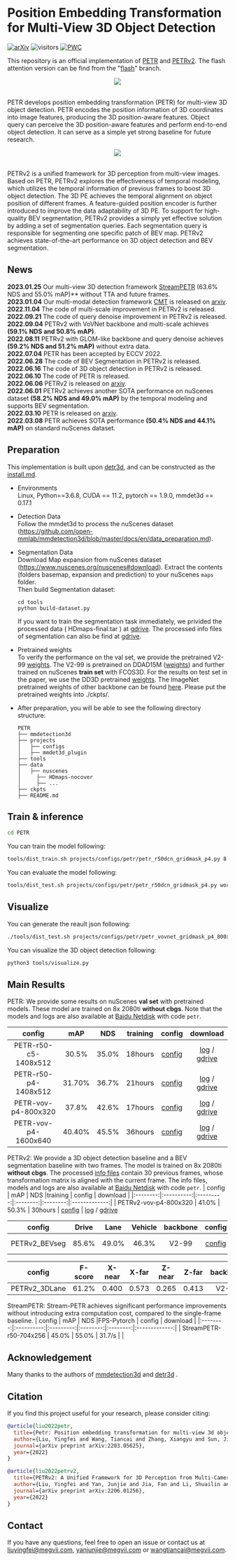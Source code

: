# Position Embedding Transformation for Multi-View 3D Object Detection
[![arXiv](https://img.shields.io/badge/arXiv-Paper-<COLOR>.svg)](https://arxiv.org/abs/2203.05625)
![visitors](https://visitor-badge.glitch.me/badge?page_id=megvii-research/PETR)
[![PWC](https://img.shields.io/endpoint.svg?url=https://paperswithcode.com/badge/petrv2-a-unified-framework-for-3d-perception/3d-object-detection-on-nuscenes-camera-only)](https://paperswithcode.com/sota/3d-object-detection-on-nuscenes-camera-only?p=petrv2-a-unified-framework-for-3d-perception)
<!-- ## Introduction -->

This repository is an official implementation of [PETR](https://arxiv.org/abs/2203.05625) and [PETRv2](https://arxiv.org/abs/2206.01256). The flash attention version can be find from the "[flash](https://github.com/megvii-research/PETR/tree/flash)" branch.

<div align="center">
  <img src="figs/overview.png"/>
</div><br/>

PETR develops position embedding transformation
(PETR) for multi-view 3D object detection. PETR encodes the position
information of 3D coordinates into image features, producing the
3D position-aware features. Object query can perceive the 3D position-aware features and perform end-to-end object detection. It can serve as a simple yet strong baseline for future research.  

<div align="center">
  <img src="figs/overall.png"/>
</div><br/>

PETRv2 is a unified framework for 3D perception from multi-view images. Based on PETR, PETRv2 explores the effectiveness of temporal modeling, which utilizes the temporal information of previous frames to boost 3D object detection. The 3D PE achieves the temporal alignment on object position of different frames. A feature-guided position encoder is further introduced to improve the data adaptability of 3D PE. To support for high-quality BEV segmentation, PETRv2 provides a simply yet effective solution by adding a set of segmentation queries. Each segmentation query is responsible for segmenting one specific patch of BEV map. PETRv2 achieves state-of-the-art performance on 3D object detection and BEV segmentation. 

## News
**2023.01.25** Our multi-view 3D detection framework [StreamPETR](https://github.com/exiawsh/StreamPETR) (63.6% NDS and 55.0% mAP)** without TTA and future frames.   
**2023.01.04** Our multi-modal detection framework [CMT](https://github.com/junjie18/CMT) is released on [arxiv](https://arxiv.org/pdf/2301.01283.pdf).    
**2022.11.04** The code of multi-scale improvement in PETRv2 is released.   
**2022.09.21** The code of query denoise improvement in PETRv2 is released.  
**2022.09.04** PETRv2 with VoVNet backbone and multi-scale achieves **(59.1% NDS and 50.8% mAP)**.  
**2022.08.11** PETRv2 with GLOM-like backbone and query denoise achieves **(59.2% NDS and 51.2% mAP)** without extra data.  
**2022.07.04** PETR has been accepted by ECCV 2022.  
**2022.06.28** The code of BEV Segmentation in PETRv2 is released.  
**2022.06.16** The code of 3D object detection in PETRv2 is released.  
**2022.06.10** The code of PETR is released.  
**2022.06.06** PETRv2 is released on [arxiv](https://arxiv.org/abs/2206.01256).  
**2022.06.01** PETRv2 achieves another SOTA performance on nuScenes dataset **(58.2% NDS and 49.0% mAP)** by the temporal modeling and supports BEV segmentation.  
**2022.03.10** PETR is released on [arxiv](https://arxiv.org/abs/2203.05625).  
**2022.03.08** PETR achieves SOTA performance **(50.4% NDS and 44.1% mAP)** on standard nuScenes dataset.

## Preparation
This implementation is built upon [detr3d](https://github.com/WangYueFt/detr3d/blob/main/README.md), and can be constructed as the [install.md](./install.md).

* Environments  
  Linux, Python==3.6.8, CUDA == 11.2, pytorch == 1.9.0, mmdet3d == 0.17.1   

* Detection Data   
Follow the mmdet3d to process the nuScenes dataset (https://github.com/open-mmlab/mmdetection3d/blob/master/docs/en/data_preparation.md).

* Segmentation Data  
Download Map expansion from nuScenes dataset (https://www.nuscenes.org/nuscenes#download). Extract the contents (folders basemap, expansion and prediction) to your nuScenes `maps` folder.  
Then build Segmentation dataset:
  ```
  cd tools
  python build-dataset.py
  ```
  
  If you want to train the segmentation task immediately, we privided the processed data ( HDmaps-final.tar ) at [gdrive](https://drive.google.com/file/d/1uw-ciYbqEHRTR9JoGH8VXEiQGAQr7Kik/view?usp=sharing). The processed info files of segmentation can also be find at [gdrive](https://drive.google.com/drive/folders/1_C2yuh51ROF3UzId4L1itwGQVUeVUxU6?usp=sharing).


* Pretrained weights   
To verify the performance on the val set, we provide the pretrained V2-99 [weights](https://drive.google.com/file/d/1ABI5BoQCkCkP4B0pO5KBJ3Ni0tei0gZi/view?usp=sharing). The V2-99 is pretrained on DDAD15M ([weights](https://tri-ml-public.s3.amazonaws.com/github/dd3d/pretrained/depth_pretrained_v99-3jlw0p36-20210423_010520-model_final-remapped.pth)) and further trained on nuScenes **train set** with FCOS3D.  For the results on test set in the paper, we use the DD3D pretrained [weights](https://drive.google.com/drive/folders/1h5bDg7Oh9hKvkFL-dRhu5-ahrEp2lRNN). The ImageNet pretrained weights of other backbone can be found [here](https://github.com/open-mmlab/mmcv/blob/master/mmcv/model_zoo/open_mmlab.json).
Please put the pretrained weights into ./ckpts/. 

* After preparation, you will be able to see the following directory structure:  
  ```
  PETR
  ├── mmdetection3d
  ├── projects
  │   ├── configs
  │   ├── mmdet3d_plugin
  ├── tools
  ├── data
  │   ├── nuscenes
  │     ├── HDmaps-nocover
  │     ├── ...
  ├── ckpts
  ├── README.md
  ```

## Train & inference
<!-- ```bash
git clone https://github.com/megvii-research/PETR.git
``` -->
```bash
cd PETR
```
You can train the model following:
```bash
tools/dist_train.sh projects/configs/petr/petr_r50dcn_gridmask_p4.py 8 --work-dir work_dirs/petr_r50dcn_gridmask_p4/
```
You can evaluate the model following:
```bash
tools/dist_test.sh projects/configs/petr/petr_r50dcn_gridmask_p4.py work_dirs/petr_r50dcn_gridmask_p4/latest.pth 8 --eval bbox
```
## Visualize
You can generate the reault json following:
```bash
./tools/dist_test.sh projects/configs/petr/petr_vovnet_gridmask_p4_800x320.py work_dirs/petr_vovnet_gridmask_p4_800x320/latest.pth 8 --out work_dirs/pp-nus/results_eval.pkl --format-only --eval-options 'jsonfile_prefix=work_dirs/pp-nus/results_eval'
```
You can visualize the 3D object detection following:
```bash
python3 tools/visualize.py
```

## Main Results
PETR: We provide some results on nuScenes **val set** with pretrained models. These model are trained on 8x 2080ti **without cbgs**. Note that the models and logs are also available at [Baidu Netdisk](https://pan.baidu.com/s/1-JkzOxKy4isMiiNHd20Z-w) with code `petr`.

| config            | mAP      | NDS     |training    |   config |   download |
|:--------:|:----------:|:---------:|:--------:|:--------:|:-------------:|
| PETR-r50-c5-1408x512   | 30.5%     | 35.0%    | 18hours  | [config](projects/configs/petr/petr_r50dcn_gridmask_c5.py)  |   [log](https://drive.google.com/file/d/1pXT6JltfMF0PAyG17zVcoXLJEYMKVWQr/view?usp=sharing) / [gdrive](https://drive.google.com/file/d/1c5rgTpHA98dFKmQ9BJN0zZbSuBFT8_Bt/view?usp=sharing)     |
| PETR-r50-p4-1408x512 | 31.70%     | 36.7%    | 21hours   | [config](projects/configs/petr/petr_r50dcn_gridmask_p4.py)   |   [log](https://drive.google.com/file/d/1Knoid2-ZiQhl1lcTt65SROTZiuvfTGT7/view?usp=sharing) / [gdrive](https://drive.google.com/file/d/1eYymeIbS0ecHhQcB8XAFazFxLPm3wIHY/view?usp=sharing)    
| PETR-vov-p4-800x320   | 37.8%     | 42.6%    | 17hours  | [config](projects/configs/petr/petr_vovnet_gridmask_p4_800x320.py)   |   [log](https://drive.google.com/file/d/1eG914jDVK3YXvbubR8VUjP2NnzYpDvHC/view?usp=sharing) / [gdrive](https://drive.google.com/file/d/1-afU8MhAf92dneOIbhoVxl_b72IAWOEJ/view?usp=sharing)        |
| PETR-vov-p4-1600x640 | 40.40%     | 45.5%    | 36hours   | [config](projects/configs/petr/petr_vovnet_gridmask_p4_1600x640.py)   |   [log](https://drive.google.com/file/d/1XfO5fb_Nd6jhQ3foBUG7WCz0SlTlBKu8/view?usp=sharing) / [gdrive](https://drive.google.com/file/d/1SV0_n0PhIraEXHJ1jIdMu3iMg9YZsm8c/view?usp=sharing)  

PETRv2: We provide a 3D object detection baseline and a BEV segmentation baseline with two frames. The model is trained on 8x 2080ti **without cbgs**. The processed [info files](https://drive.google.com/drive/folders/1_C2yuh51ROF3UzId4L1itwGQVUeVUxU6?usp=sharing) contain 30 previous frames, whose transformation matrix is aligned with the current frame.  The info files, models and logs are also available at [Baidu Netdisk](https://pan.baidu.com/s/10IaWAq1mljX5ztLzQT_4Kg) with code `petr`.
| config            | mAP      | NDS     |training    |   config |   download |
|:--------:|:----------:|:---------:|:--------:|:--------:|:-------------:|
| PETRv2-vov-p4-800x320   | 41.0%     | 50.3%    | 30hours  | [config](projects/configs/petrv2/petrv2_vovnet_gridmask_p4_800x320.py)  | [log](https://drive.google.com/file/d/1QcVSDHoUAcFLqziwZrBn5A2oAjH86WiO/view?usp=sharing) / [gdrive](https://drive.google.com/file/d/1tv_D8Ahp9tz5n4pFp4a64k-IrUZPu5Im/view?usp=sharing)    


| config            | Drive      | Lane   |  Vehicle     |backbone   |   config |download  |
|:--------:|:----------:|:---------:|:--------:|:--------:|:--------:|:-------------:|
| PETRv2_BEVseg   | 85.6%     | 49.0%   | 46.3%     | V2-99  | [config](projects/configs/petrv2/PETRv2_BEVseg.py)  | [log](https://drive.google.com/drive/folders/1PdSsni_EePHlkCB-FJTIkhr979hwd8X6?usp=sharing) / [gdrive](https://drive.google.com/drive/folders/1PdSsni_EePHlkCB-FJTIkhr979hwd8X6?usp=sharing) 

| config            | F-score      | X-near   |  X-far     |  Z-near   |  Z-far   |backbone   |   config |download  |
|:--------:|:----------:|:---------:|:--------:|:--------:|:--------:|:-------------:|:-------------:|:-------------:|
| PETRv2_3DLane  | 61.2%     | 0.400   | 0.573     |0.265     |0.413    | V2-99  |  | |

StreamPETR: Stream-PETR achieves significant performance improvements without introducing extra computation cost, compared to the single-frame baseline.
| config            | mAP      | NDS     |FPS-Pytorch    |   config |   download |
|:--------:|:----------:|:---------:|:--------:|:--------:|:-------------:|
| StreamPETR-r50-704x256   | 45.0%     | 55.0%    | 31.7/s  | |  

## Acknowledgement
Many thanks to the authors of [mmdetection3d](https://github.com/open-mmlab/mmdetection3d) and [detr3d](https://github.com/WangYueFt/detr3d) .


## Citation
If you find this project useful for your research, please consider citing: 
```bibtex   
@article{liu2022petr,
  title={Petr: Position embedding transformation for multi-view 3d object detection},
  author={Liu, Yingfei and Wang, Tiancai and Zhang, Xiangyu and Sun, Jian},
  journal={arXiv preprint arXiv:2203.05625},
  year={2022}
}
```
```bibtex   
@article{liu2022petrv2,
  title={PETRv2: A Unified Framework for 3D Perception from Multi-Camera Images},
  author={Liu, Yingfei and Yan, Junjie and Jia, Fan and Li, Shuailin and Gao, Qi and Wang, Tiancai and Zhang, Xiangyu and Sun, Jian},
  journal={arXiv preprint arXiv:2206.01256},
  year={2022}
}
```
## Contact
If you have any questions, feel free to open an issue or contact us at liuyingfei@megvii.com, yanjunjie@megvii.com or wangtiancai@megvii.com.

